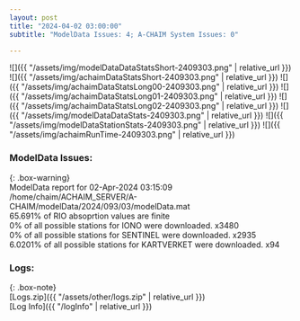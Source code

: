```yaml
---
layout: post
title: "2024-04-02 03:00:00"
subtitle: "ModelData Issues: 4; A-CHAIM System Issues: 0"

---
```


![]({{ "/assets/img/modelDataDataStatsShort-2409303.png" | relative_url }})
![]({{ "/assets/img/achaimDataStatsShort-2409303.png" | relative_url }})
![]({{ "/assets/img/achaimDataStatsLong00-2409303.png" | relative_url }})
![]({{ "/assets/img/achaimDataStatsLong01-2409303.png" | relative_url }})
![]({{ "/assets/img/achaimDataStatsLong02-2409303.png" | relative_url }})
![]({{ "/assets/img/modelDataDataStats-2409303.png" | relative_url }})
![]({{ "/assets/img/modelDataStationStats-2409303.png" | relative_url }})
![]({{ "/assets/img/achaimRunTime-2409303.png" | relative_url }})


### ModelData Issues:  
  
{: .box-warning}  
 ModelData report for 02-Apr-2024 03:15:09   
 /home/chaim/ACHAIM_SERVER/A-CHAIM/modelData/2024/093/03/modelData.mat   
 65.691% of RIO absoprtion values are finite   
 0% of all possible stations for IONO were downloaded. x3480   
 0% of all possible stations for SENTINEL were downloaded. x2935   
 6.0201% of all possible stations for KARTVERKET were downloaded. x94   
  


### Logs:  
  
{: .box-note}  
[Logs.zip]({{ "/assets/other/logs.zip" | relative_url }})  
[Log Info]({{ "/logInfo" | relative_url }})  
